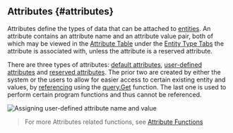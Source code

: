 ## Attributes {#attributes}

Attributes define the types of data that can be attached to [entities](Entities.md). An attribute contains an attribute name and an attribute value pair, both of which may be viewed in the [Attribute Table](../chapter_1_mobius_interface/3D_view.md) under the [Entity Type Tabs](../chapter_1_mobius_interface/3D_view.md) the attribute is associated with, unless the attribute is a reserved attribute. 

There are three types of attributes: [default attributes](Default_Attributes.md), [user-defined attributes](User_Defined_Attributes.md) and [reserved attributes](Reserved_Attributes.md). The prior two are created by either the system or the users to allow for easier access to certain existing entity and values, by [referencing](..\chapter_3_procedures\Rules.md) using the [query.Get](..\chapter_3_procedures\QueryGet.md) function. The last one is used to perform certain program functions and thus cannot be referenced.

![Assigning user-defined attribute name and value](..\assets\chapter_2_assets\Attributes.jpg)

> For more Attributes related functions, see [Attribute Functions](..\chapter_3_procedures\AttributeFunctions.md)